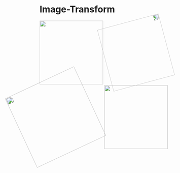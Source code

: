 # Image-Transform
<!DOCTYPE html>
<html lang="eng">
<head>
<meta charset="UFT-8"/>
<meta https-equiv="X-UA-Compatible" content="IE=edge"/>
<meta
name="viewport"
content="width=,
intial-scale=1.0"/>
<style>
    body{
        margin:200px;
    }
    img{
        width:200px;
    }
    .lisbon-picture-2{
        transform:rotate(75deg);
    }
    .lisbon-picture-3{
        transform:translateX(-50px) rotate(-25deg) scale(1.2);
    }
    .lisbon-picture-4{
        transform:translateY(-100px) scale(0.8) rotate(50deg) translate
    }
    </style>
    <title>Transform CSS property</title>
    </head>
    <body>
    <img
    src="https://i.guim.co.uk/img/media/bf48c81421313e744755763bd7dcbe9ac6735de97/388_666_6112_3668/master/6112.jpg?width=1300&quality=45&fit=max&dpr=2&s=b2401ef9d0d95b3f598ac09141eace84"
    alt""
    class="lisbon-picture-1"/>
    <img
    src="https://i.guim.co.uk/ig/media/ff943673f0312b3d2e7662cde044ff687c6e888/0_0_6000_3600/master/6000.jpg?width=880&quality=45&fit=max&dpr=2&s=dbf85214879becfc1de61295a2046a4a"
    alt=""
    class="lisbon-picture-2"
    />
    <img
    src="https://i.guim.co.uk/img/media/b4edc6f9c11c10393da9174b6ee13d2e6165069/0_184_5608_3365/master/5608.jpg?width=620&quality=45&fit=max&dpr=2&s=1a43c9a76b2cbb7108892d4c18dd41c"
    alt=""
    class="lisbon-picture-3"
    />
    <img
    src="https://i.guim.co.uk/img/media/318de6ffc90adbf439fe9631b3deea919740daf/0_77_4752_2851/master/4752.jpg?width=620&quality=45&fit=max&dpr=2&s=c531e0f6b1e1db245d0855dcc394a033"
    alt=""
    class="lisbon-picture-4"
    />
    </body>
    </html>